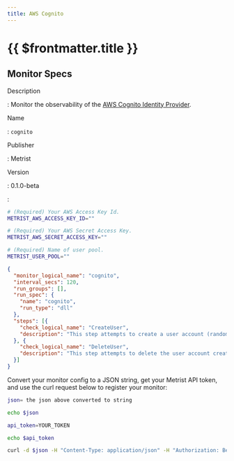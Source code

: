 ```yaml
---
title: AWS Cognito
---
```


# {{ $frontmatter.title }}

## Monitor Specs

Description

: Monitor the observability of the [AWS Cognito Identity Provider](https://aws.amazon.com/cognito/).

Name

: `cognito`

Publisher

: Metrist

Version

: 0.1.0-beta

: &nbsp;


<!--@include: /parts/_1.md-->


<!--@include: /parts/_2.md-->


<!--@include: /parts/_3.md-->


```sh
# (Required) Your AWS Access Key Id.
METRIST_AWS_ACCESS_KEY_ID=""

# (Required) Your AWS Secret Access Key.
METRIST_AWS_SECRET_ACCESS_KEY=""

# (Required) Name of user pool.
METRIST_USER_POOL=""
```

<!--@include: /parts/tips_env-vars.md -->


<!--@include: /parts/_4.md-->


```json
{
  "monitor_logical_name": "cognito",
  "interval_secs": 120,
  "run_groups": [],
  "run_spec": {
    "name": "cognito",
    "run_type": "dll"
  },
  "steps": [{
    "check_logical_name": "CreateUser",
    "description": "This step attempts to create a user account (randomly named) using Cognito Identity Provider Client."
  }, {
    "check_logical_name": "DeleteUser",
    "description": "This step attempts to delete the user account created in a previous step."
  }]
}
```




Convert your monitor config to a JSON string, get your Metrist API token, and use the curl request below to register your monitor:

```sh
json= the json above converted to string

echo $json

api_token=YOUR_TOKEN

echo $api_token

curl -d $json -H "Content-Type: application/json" -H "Authorization: Bearer $api_token" 'https://app.metrist.io/api/v0/monitor-config'

```

<!--@include: /parts/tips_api.md-->


<!--@include: /parts/_5.md-->


<!--@include: /parts/result.md-->